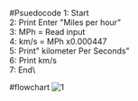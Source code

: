 #Psuedocode
1: Start\
2: Print Enter "Miles per hour"\
3: MPh =  Read input\
4: km/s = MPh x0.000447\
5: Print" kilometer Per Seconds"\
6: Print km/s\
7: End\


#flowchart
![1](https://user-images.githubusercontent.com/117566652/209470851-da3513f3-c2f9-4584-a666-8f8bcff3302b.jpg)
